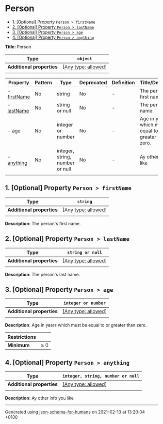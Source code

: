 # Person

- [1. [Optional] Property `Person > firstName`](#firstName)
- [2. [Optional] Property `Person > lastName`](#lastName)
- [3. [Optional] Property `Person > age`](#age)
- [4. [Optional] Property `Person > anything`](#anything)

**Title:** Person

| Type | `object` |
| ---- | --- |
| **Additional properties** |[[Any type: allowed]](# "Additional Properties of any type are allowed.")|
|  |  |

| Property | Pattern | Type | Deprecated | Definition | Title/Description |
| -------- | ------- | ---- | ---------- | ---------- | ----------------- |
|-  [firstName](#firstName)|No|string|No| -|The person's first name.|
|-  [lastName](#lastName)|No|string or null|No| -|The person's last name.|
|-  [age](#age)|No|integer or number|No| -|Age in years which must be equal to or greater than zero.|
|-  [anything](#anything)|No|integer, string, number or null|No| -|Ay other info you like|
|  |  |  |  |  |

## <a name="firstName"></a>1. [Optional] Property `Person > firstName`

| Type | `string` |
| ---- | --- |
| **Additional properties** |[[Any type: allowed]](# "Additional Properties of any type are allowed.")|
|  |  |

**Description:** The person's first name.

## <a name="lastName"></a>2. [Optional] Property `Person > lastName`

| Type | `string or null` |
| ---- | --- |
| **Additional properties** |[[Any type: allowed]](# "Additional Properties of any type are allowed.")|
|  |  |

**Description:** The person's last name.

## <a name="age"></a>3. [Optional] Property `Person > age`

| Type | `integer or number` |
| ---- | --- |
| **Additional properties** |[[Any type: allowed]](# "Additional Properties of any type are allowed.")|
|  |  |

**Description:** Age in years which must be equal to or greater than zero.

| Restrictions |   |
| ------------ | - |
| **Minimum** | &ge; 0 |

## <a name="anything"></a>4. [Optional] Property `Person > anything`

| Type | `integer, string, number or null` |
| ---- | --- |
| **Additional properties** |[[Any type: allowed]](# "Additional Properties of any type are allowed.")|
|  |  |

**Description:** Ay other info you like

----------------------------------------------------------------------------------------------------------------------------
Generated using [json-schema-for-humans](https://github.com/coveooss/json-schema-for-humans) on 2021-02-13 at 13:20:04 +0100